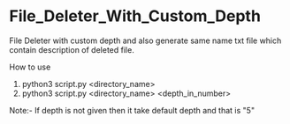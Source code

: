 # File_Deleter_With_Custom_Depth
File Deleter with custom depth and also generate same name txt file which contain description of deleted file.


How to use 
1. python3 script.py <directory_name>
2. python3 script.py <directory_name> <depth_in_number>

Note:- If depth is not given then it take default depth and that is "5"
